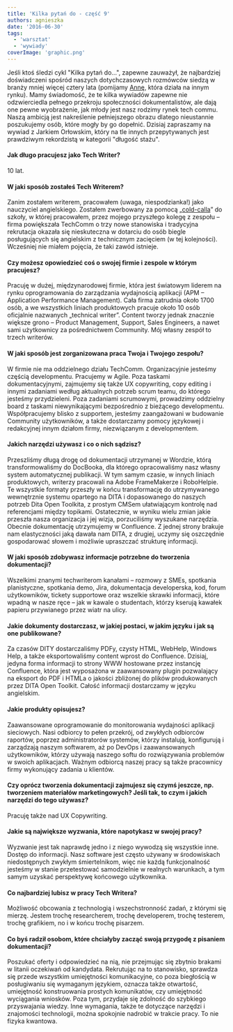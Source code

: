 ```yaml
---
title: 'Kilka pytań do - część 9'
authors: agnieszka
date: '2016-06-30'
tags:
  - 'warsztat'
  - 'wywiady'
coverImage: 'graphic.png'
---
```


Jeśli ktoś śledzi cykl "Kilka pytań do...", zapewne zauważył, że najbardziej
doświadczeni spośród naszych dotychczasowych rozmówców siedzą w branży mniej
więcej cztery lata (pomijamy [Annę](../kilka-pytan-do-czesc-7/index.md), która
działa na innym rynku). Mamy świadomość, że te kilka wywiadów zapewne nie
odzwierciedla pełnego przekroju społeczności dokumentalistów, ale dają one pewne
wyobrażenie, jak młody jest nasz rodzimy rynek tech commu. Naszą ambicją jest
nakreślenie pełniejszego obrazu dlatego nieustannie poszukujemy osób, które
mogły by go dopełnić. Dzisiaj zapraszamy na wywiad z Jarkiem Orłowskim, który na
tle innych przepytywanych jest prawdziwym rekordzistą w kategorii "długość
stażu".

<!--truncate-->

#### **Jak długo pracujesz jako Tech Writer?**

10 lat.

#### **W jaki sposób zostałeś Tech Writerem?**

Zanim zostałem writerem, pracowałem (uwaga, niespodzianka!) jako nauczyciel
angielskiego. Zostałem zwerbowany za pomocą
„[cold-calla](https://pl.wikipedia.org/wiki/Cold_calling)” do szkoły, w której
pracowałem, przez mojego przyszłego kolegę z zespołu – firma powiększała
TechComm o trzy nowe stanowiska i tradycyjna rekrutacja okazała się nieskuteczna
w dotarciu do osób biegle posługujących się angielskim z technicznym zacięciem
(w tej kolejności). Wcześniej nie miałem pojęcia, że taki zawód istnieje.

#### **Czy możesz opowiedzieć coś o swojej firmie i zespole w którym pracujesz?**

Pracuję w dużej, międzynarodowej firmie, która jest światowym liderem na rynku
oprogramowania do zarządzania wydajnością aplikacji (APM – Application
Performance Management). Cała firma zatrudnia około 1700 osób, a we wszystkich
liniach produktowych pracuje około 10 osób oficjalnie nazwanych „technical
writer”. Content tworzy jednak znacznie większe grono – Product Management,
Support, Sales Engineers, a nawet sami użytkownicy za pośrednictwem Community.
Mój własny zespół to trzech writerów.

#### **W jaki sposób jest zorganizowana praca Twoja i Twojego zespołu?**

W firmie nie ma oddzielnego działu TechComm. Organizacyjnie jesteśmy częścią
developmentu. Pracujemy w Agile. Poza taskami dokumentacyjnymi, zajmujemy się
także UX copywriting, copy editing i innymi zadaniami według aktualnych potrzeb
scrum teamu, do którego jesteśmy przydzieleni. Poza zadaniami scrumowymi,
prowadzimy oddzielny board z taskami niewynikającymi bezpośrednio z bieżącego
developmentu. Współpracujemy blisko z supportem, jesteśmy zaangażowani w
budowanie Community użytkowników, a także dostarczamy pomocy językowej i
redakcyjnej innym działom firmy, niezwiązanym z developmentem.

#### **Jakich narzędzi używasz i co o nich sądzisz?**

Przeszliśmy długą drogę od dokumentacji utrzymanej w Wordzie, którą
transformowaliśmy do DocBooka, dla którego opracowaliśmy nasz własny system
automatycznej publikacji. W tym samym czasie, w innych liniach produktowych,
writerzy pracowali na Adobe FrameMakerze i RoboHelpie. Te wszystkie formaty
przeszły w końcu transformację do utrzymywanego wewnętrznie systemu opartego na
DITA i dopasowanego do naszych potrzeb Dita Open Toolkita, z prostym CMSem
ułatwiającym kontrolę nad referencjami między topikami. Ostatecznie, w wyniku
wielu zmian jakie przeszła nasza organizacja i jej wizja, porzuciliśmy wyszukane
narzędzia. Obecnie dokumentację utrzymujemy w Confluence. Z jednej strony
brakuje nam elastyczności jaką dawała nam DITA, z drugiej, uczymy się oszczędnie
gospodarować słowem i możliwie upraszczać strukturę informacji.

#### **W jaki sposób zdobywasz informacje potrzebne do tworzenia dokumentacji?**

Wszelkimi znanymi techwriterom kanałami – rozmowy z SMEs, spotkania
planistyczne, spotkania demo, Jira, dokumentacja developerska, kod, forum
użytkowników, tickety supportowe oraz wszelkie skrawki informacji, które wpadną
w nasze ręce – jak w kawale o studentach, którzy kserują kawałek papieru
przywianego przez wiatr na ulicy.

#### **Jakie dokumenty dostarczasz, w jakiej postaci, w jakim języku i jak są one publikowane?**

Za czasów DITY dostarczaliśmy PDFy, czysty HTML, WebHelp, Windows Help, a także
eksportowaliśmy content wprost do Confluence. Dzisiaj, jedyna forma informacji
to strony WWW hostowane przez instancję Confluence, która jest wyposażona w
zaawansowany plugin pozwalający na eksport do PDF i HTMLa o jakości zbliżonej do
plików produkowanych przez DITA Open Toolkit. Całość informacji dostarczamy w
języku angielskim.

#### **Jakie produkty opisujesz?**

Zaawansowane oprogramowanie do monitorowania wydajności aplikacji sieciowych.
Nasi odbiorcy to pełen przekrój, od zwykłych odbiorców raportów, poprzez
administratorów systemów, którzy instalują, konfigurują i zarządzają naszym
softwarem, aż po DevOps i zaawansowanych użytkowników, którzy używają naszego
softu do rozwiązywania problemów w swoich aplikacjach. Ważnym odbiorcą naszej
pracy są także pracownicy firmy wykonujący zadania u klientów.

#### **Czy oprócz tworzenia dokumentacji zajmujesz się czymś jeszcze, np. tworzeniem materiałów marketingowych? Jeśli tak, to czym i jakich narzędzi do tego używasz?**

Pracuję także nad UX Copywriting.

#### **Jakie są największe wyzwania, które napotykasz w swojej pracy?**

Wyzwanie jest tak naprawdę jedno i z niego wywodzą się wszystkie inne. Dostęp do
informacji. Nasz software jest często używany w środowiskach niedostępnych
zwykłym śmiertelnikom, więc nie każdą funkcjonalność jesteśmy w stanie
przetestować samodzielnie w realnych warunkach, a tym samym uzyskać perspektywę
końcowego użytkownika.

#### **Co najbardziej lubisz w pracy Tech Writera?**

Możliwość obcowania z technologią i wszechstronność zadań, z którymi się mierzę.
Jestem trochę researcherem, trochę developerem, trochę testerem, trochę
grafikiem, no i w końcu trochę pisarzem.

#### **Co byś radził osobom, które chciałyby zacząć swoją przygodę z pisaniem dokumentacji?**

Poszukać oferty i odpowiedzieć na nią, nie przejmując się zbytnio brakami w
litanii oczekiwań od kandydata. Rekrutując na to stanowisko, sprawdza się przede
wszystkim umiejętności komunikacyjne, co poza biegłością w posługiwaniu się
wymaganym językiem, oznacza także otwartość, umiejętność konstruowania prostych
komunikatów, czy umiejętność wyciągania wniosków. Poza tym, przydaje się
zdolność do szybkiego przyswajania wiedzy. Inne wymagania, także te dotyczące
narzędzi i znajomości technologii, można spokojnie nadrobić w trakcie pracy. To
nie fizyka kwantowa.
